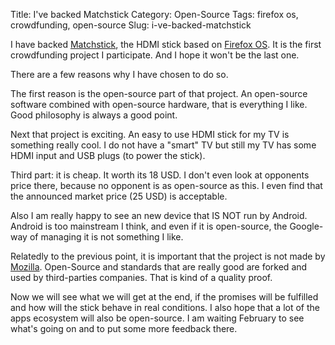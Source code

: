 Title: I've backed Matchstick
Category: Open-Source
Tags: firefox os, crowdfunding, open-source
Slug: i-ve-backed-matchstick

I have backed [Matchstick](http://matchstick.tv), the HDMI stick based on [Firefox OS](https://www.mozilla.org/en/firefox/os/).
It is the first crowdfunding project I participate. And I hope it won't be the last one.

There are a few reasons why I have chosen to do so.

The first reason is the open-source part of that project. An open-source software
combined with open-source hardware, that is everything I like. Good philosophy is always a good point.

Next that project is exciting. An easy to use HDMI stick for my TV is something really cool. I do
not have a "smart" TV but still my TV has some HDMI input and USB plugs (to power the stick).

Third part: it is cheap. It worth its 18 USD. I don't even look at opponents price there, because no
opponent is as open-source as this. I even find that the announced market price (25 USD) is acceptable.

Also I am really happy to see an new device that IS NOT run by Android. Android is
too mainstream I think, and even if it is open-source, the Google-way of managing it
is not something I like.

Relatedly to the previous point, it is important that the project is not made by [Mozilla](https://mozilla.org).
Open-Source and standards that are really good are forked and used by third-parties
companies. That is kind of a quality proof.

Now we will see what we will get at the end, if the promises will be fulfilled and how will the stick
behave in real conditions. I also hope that a lot of the apps ecosystem will also be open-source.
I am waiting February to see what's going on and to put some more feedback there.

